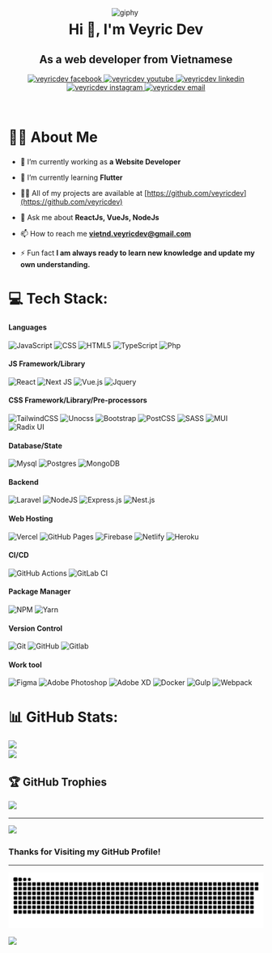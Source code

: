 [<img align='right' src="images/nerd2.gif" width="300" alt="giphy">](https://github.com/veyricdev)

<h1 align="center">Hi 👋, I'm Veyric Dev</h1>
<h2 align="center">As a web developer from Vietnamese</h2>

<!-- https://icons8.com -->
<div align="center">
  <a href="https://facebook.com/veyric.n" target="blank">
    <img src="https://img.icons8.com/bubbles/100/000000/facebook-new.png" width="50" height="50" alt="veyricdev facebook" />
  </a>
  <a href="https://www.youtube.com/@avnendv" target="blank">
    <img src="https://img.icons8.com/bubbles/100/000000/youtube-squared.png" width="50" height="50" alt="veyricdev youtube" />
  </a>
  <a href="https://www.linkedin.com/in/avnendv" target="blank">
    <img src="https://img.icons8.com/bubbles/100/000000/linkedin.png" width="50" height="50" alt="veyricdev linkedin" />
  </a>
  <a href="https://discord.gg/veyricdev" target="blank">
    <img src="https://img.icons8.com/bubbles/100/000000/discord.png" width="50" height="50" alt="veyricdev instagram" />
  </a>
  <a href="mailto:vietnd.veyricdev@gmail.com" target="top">
    <img src="https://img.icons8.com/bubbles/100/000000/apple-mail.png" width="50" height="50" alt="veyricdev email" />
  </a>
</div>

<br/>
<br/>

# 👩‍💻 About Me

###

- 🔭 I’m currently working as **a Website Developer**

- 🌱 I’m currently learning **Flutter**

- 👨‍💻 All of my projects are available at [https://github.com/veyricdev](https://github.com/veyricdev)

- 💬 Ask me about **ReactJs, VueJs, NodeJs**

- 📫 How to reach me **vietnd.veyricdev@gmail.com**

- ⚡ Fun fact **I am always ready to learn new knowledge and update my own understanding.**

###

# 💻 Tech Stack:

#### Languages

![JavaScript](https://img.shields.io/badge/-JavaScript-000?style=for-the-badge&logo=javascript)
![CSS](https://img.shields.io/badge/-CSS-000?style=for-the-badge&logo=css)
![HTML5](https://img.shields.io/badge/-HTML5-000?style=for-the-badge&logo=html5)
![TypeScript](https://img.shields.io/badge/-TypeScript-000?style=for-the-badge&logo=typescript)
![Php](https://img.shields.io/badge/-Php-000?style=for-the-badge&logo=php)

#### JS Framework/Library

![React](https://img.shields.io/badge/-ReactJS-000?style=for-the-badge&logo=react)
![Next JS](https://img.shields.io/badge/-NextJS-000?style=for-the-badge&logo=next.js)
![Vue.js](https://img.shields.io/badge/-Vue.js-000?style=for-the-badge&logo=vue.js)
![Jquery](https://img.shields.io/badge/-Jquery-000?style=for-the-badge&logo=Jquery)

#### CSS Framework/Library/Pre-processors

![TailwindCSS](https://img.shields.io/badge/-TailwindCSS-000?style=for-the-badge&logo=tailwind-css)
![Unocss](https://img.shields.io/badge/-Unocss-000?style=for-the-badge&logo=unocss)
![Bootstrap](https://img.shields.io/badge/-Bootstrap-000?style=for-the-badge&logo=bootstrap)
![PostCSS](https://img.shields.io/badge/-PostCSS-000?style=for-the-badge&logo=postcss)
![SASS](https://img.shields.io/badge/-SASS-000?style=for-the-badge&logo=sass)
![MUI](https://img.shields.io/badge/-MUI-000?style=for-the-badge&logo=mui)
![Radix UI](https://img.shields.io/badge/radix%20ui-000?style=for-the-badge&logo=radix-ui&logoColor=white)

#### Database/State

![Mysql](https://img.shields.io/badge/-Mysql-000?style=for-the-badge&logo=mysql)
![Postgres](https://img.shields.io/badge/-Postgres-000?style=for-the-badge&logo=postgresql)
![MongoDB](https://img.shields.io/badge/-MongoDB-000?style=for-the-badge&logo=mongodb)

#### Backend

![Laravel](https://img.shields.io/badge/laravel-000?style=for-the-badge&logo=laravel)
![NodeJS](https://img.shields.io/badge/-NodeJS-000?style=for-the-badge&logo=node.js&logoColor=pink)
![Express.js](https://img.shields.io/badge/-ExpressJS-000?style=for-the-badge&logo=express)
![Nest.js](https://img.shields.io/badge/-NestJs-000?style=for-the-badge&logo=nestjs)

#### Web Hosting

![Vercel](https://img.shields.io/badge/-Vercel-000?style=for-the-badge&logo=vercel)
![GitHub Pages](https://img.shields.io/badge/-GitHub%20Pages-000?style=for-the-badge&logo=github)
![Firebase](https://img.shields.io/badge/-Firebase-000?style=for-the-badge&logo=firebase)
![Netlify](https://img.shields.io/badge/-Netlify-000?style=for-the-badge&logo=netlify)
![Heroku](https://img.shields.io/badge/-Heroku-000?style=for-the-badge&logo=heroku)

#### CI/CD

![GitHub Actions](https://img.shields.io/badge/-github%20actions-000?style=for-the-badge&logo=githubactions)
![GitLab CI](https://img.shields.io/badge/gitlab%20CI-000?style=for-the-badge&logo=gitlab)

#### Package Manager

![NPM](https://img.shields.io/badge/-NPM-000?style=for-the-badge&logo=npm)
![Yarn](https://img.shields.io/badge/-yarn-000?style=for-the-badge&logo=yarn)

#### Version Control

![Git](https://img.shields.io/badge/-Git-000?style=for-the-badge&logo=git)
![GitHub](https://img.shields.io/badge/-GitHub-000?style=for-the-badge&logo=github)
![Gitlab](https://img.shields.io/badge/-Gitlab-000?style=for-the-badge&logo=gitlab)

#### Work tool

![Figma](https://img.shields.io/badge/-Figma-000?style=for-the-badge&logo=figma)
![Adobe Photoshop](https://img.shields.io/badge/adobe%20photoshop-000?style=for-the-badge&logo=adobe%20photoshop)
![Adobe XD](https://img.shields.io/badge/Adobe%20XD-000?style=for-the-badge&logo=Adobe%20XD)
![Docker](https://img.shields.io/badge/Docker-000?style=for-the-badge&logo=docker)
![Gulp](https://img.shields.io/badge/Gulp-000?style=for-the-badge&logo=Gulp)
![Webpack](https://img.shields.io/badge/Webpack-000?style=for-the-badge&logo=Webpack)

# 📊 GitHub Stats:

![](https://nirzak-streak-stats.vercel.app/?user=veyricdev&theme=github_dark_dimmed&hide_border=false)<br/>
![](https://github-readme-stats.vercel.app/api/top-langs/?username=veyricdev&theme=github_dark_dimmed&hide_border=false&include_all_commits=false&count_private=false&layout=compact)

## 🏆 GitHub Trophies

![](https://github-profile-trophy.vercel.app/?username=veyricdev&theme=radical&no-frame=false&no-bg=false&margin-w=4)

---

[![](https://visitcount.itsvg.in/api?id=veyricdev&icon=0&color=1)](https://visitcount.itsvg.in)

### Thanks for Visiting my GitHub Profile!

---

<p align="center">
<img src="https://github.com/veyricdev/veyricdev/blob/output/github-contribution-grid-snake-dark.svg">
</p>

[![](https://visitcountpro.netlify.app/api?id=veyricdev&pretty=true)](https://github.com/veyricdev)

<!-- ## 💰 You can help me by Donating

[![BuyMeACoffee](https://img.shields.io/badge/Buy%20Me%20a%20Coffee-ffdd00?style=for-the-badge&logo=buy-me-a-coffee&logoColor=black)](https://buymeacoffee.com/veyricdev) [![PayPal](https://img.shields.io/badge/PayPal-00457C?style=for-the-badge&logo=paypal&logoColor=white)](https://paypal.me/veyricdev) [![Patreon](https://img.shields.io/badge/Patreon-F96854?style=for-the-badge&logo=patreon&logoColor=white)](https://patreon.com/veyricdev) [![Ko-Fi](https://img.shields.io/badge/Ko--fi-F16061?style=for-the-badge&logo=ko-fi&logoColor=white)](https://ko-fi.com/veyricdev) -->
